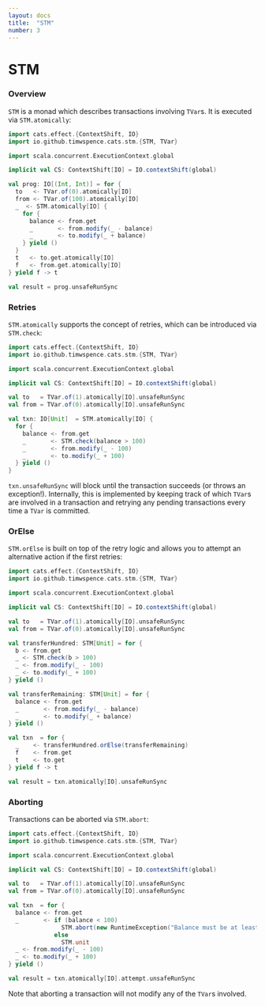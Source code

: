 ```yaml
---
layout: docs
title:  "STM"
number: 3
---
```


# STM

### Overview

`STM` is a monad which describes transactions involving `TVar`s. It is executed via
`STM.atomically`:

```scala mdoc:reset
import cats.effect.{ContextShift, IO}
import io.github.timwspence.cats.stm.{STM, TVar}

import scala.concurrent.ExecutionContext.global

implicit val CS: ContextShift[IO] = IO.contextShift(global)

val prog: IO[(Int, Int)] = for {
  to   <- TVar.of(0).atomically[IO]
  from <- TVar.of(100).atomically[IO]
  _  <- STM.atomically[IO] {
    for {
      balance <- from.get
      _       <- from.modify(_ - balance)
      _       <- to.modify(_ + balance)
    } yield ()
  }
  t   <- to.get.atomically[IO]
  f   <- from.get.atomically[IO]
} yield f -> t

val result = prog.unsafeRunSync
```

### Retries

`STM.atomically` supports the concept of retries, which can be introduced via
`STM.check`:

```scala mdoc:reset
import cats.effect.{ContextShift, IO}
import io.github.timwspence.cats.stm.{STM, TVar}

import scala.concurrent.ExecutionContext.global

implicit val CS: ContextShift[IO] = IO.contextShift(global)

val to   = TVar.of(1).atomically[IO].unsafeRunSync
val from = TVar.of(0).atomically[IO].unsafeRunSync

val txn: IO[Unit]  = STM.atomically[IO] {
  for {
    balance <- from.get
    _       <- STM.check(balance > 100)
    _       <- from.modify(_ - 100)
    _       <- to.modify(_ + 100)
  } yield ()
}
```

`txn.unsafeRunSync` will block until the transaction succeeds (or throws an
exception!). Internally, this is implemented by keeping track of which `TVar`s are
involved in a transaction and retrying any pending transactions every time a `TVar`
is committed.

### OrElse

`STM.orElse` is built on top of the retry logic and allows you to attempt an
alternative action if the first retries:

```scala mdoc:reset
import cats.effect.{ContextShift, IO}
import io.github.timwspence.cats.stm.{STM, TVar}

import scala.concurrent.ExecutionContext.global

implicit val CS: ContextShift[IO] = IO.contextShift(global)

val to   = TVar.of(1).atomically[IO].unsafeRunSync
val from = TVar.of(0).atomically[IO].unsafeRunSync

val transferHundred: STM[Unit] = for {
  b <- from.get
  _ <- STM.check(b > 100)
  _ <- from.modify(_ - 100)
  _ <- to.modify(_ + 100)
} yield ()

val transferRemaining: STM[Unit] = for {
  balance <- from.get
  _       <- from.modify(_ - balance)
  _       <- to.modify(_ + balance)
} yield ()

val txn  = for {
  _    <- transferHundred.orElse(transferRemaining)
  f    <- from.get
  t    <- to.get
} yield f -> t

val result = txn.atomically[IO].unsafeRunSync
```

### Aborting

Transactions can be aborted via `STM.abort`:

```scala mdoc:reset
import cats.effect.{ContextShift, IO}
import io.github.timwspence.cats.stm.{STM, TVar}

import scala.concurrent.ExecutionContext.global

implicit val CS: ContextShift[IO] = IO.contextShift(global)

val to   = TVar.of(1).atomically[IO].unsafeRunSync
val from = TVar.of(0).atomically[IO].unsafeRunSync

val txn  = for {
  balance <- from.get
  _       <- if (balance < 100)
               STM.abort(new RuntimeException("Balance must be at least 100"))
             else
               STM.unit
  _ <- from.modify(_ - 100)
  _ <- to.modify(_ + 100)
} yield ()

val result = txn.atomically[IO].attempt.unsafeRunSync
```

Note that aborting a transaction will not modify any of the `TVar`s involved.
